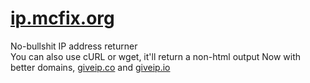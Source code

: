 # [ip.mcfix.org](https://ip.mcfix.org)
No-bullshit IP address returner \
You can also use cURL or wget, it'll return a non-html output
Now with better domains, [giveip.co](https://giveip.co) and [giveip.io](https://giveip.io)
